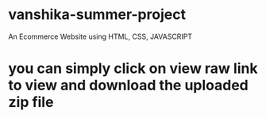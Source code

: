 # vanshika-summer-project
An Ecommerce Website using HTML, CSS, JAVASCRIPT
# you can simply click on view raw link to view and download the uploaded zip file 
